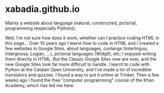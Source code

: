 # xabadia.github.io
Mainly a website about language (natural, constructed, pictorial, programming (especially Python)).

Well, I'm not sure how does it work, whether can I practice coding HTML in this page... Over 10 years ago I learnt how to code in HTML and I created a few websites in Google Sites, about languages, conlangs (Interlingua, Interglossa, Loglan, ...), pictorial languages (Widgit), etc; I enjoyed writing them directly in HTML. But the Classic Google Sites now are over, and the new Google Sites look far more difficult to handle.
I learnt to code with Python at the Catalan Open University, and I've made a lot of incredible translators and quizzes. I found a way to put it online at Trinket. 
Then a few weeks ago I found the free "computer programming" course of the Khan Academy, which has led me here.
